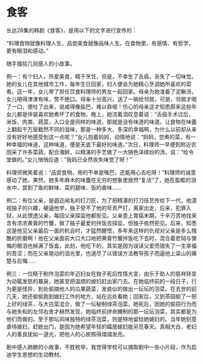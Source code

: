 # 食客

长达28集的韩剧《食客》，是用以下的文字进行宣传的： 

“料理食物就像料理人生，品尝美食就像品味人生。在食物里，有感情、有哲学，更有眼泪和感动。” 

随手掇拾几则感人的小故事。 

例一：有个妇人，热爱美食，精于烹饪，但是，不幸生了舌癌，丧失了一切味觉。她的女儿在其他城市工作，每年生日回家，妇人便会为她精心烹调她所喜欢的菜肴。这一年，女儿带了担任饮食料理师的男友一起回家。母亲为她准备了泥鳅汤，女儿喝得津津有味，赞不绝口。母亲十分高兴，送了一碗给邻居，可是，邻居才喝了一口，便吐了出来，说咸得像盐巴，难以吞咽！伤心的母亲这才知悉原来这些年女儿都是佯装喜欢她煮坏了的食物。晚上，她流着泪叹息着说：“舌癌手术过后，米饭、肉类、蔬菜，入口全是同样的味道，那就是没有味道的味道。让食物在味蕾上翻起千万层截然不同的滋味，那是一种多大、多深的幸福啊，为什么以前却从来没有好好地感受到这一点呢？”女儿抱着妈妈，动情地说：“妈妈，您煮的菜，有一种幸福的味道，这种味道，便是天底下最好的味道。”次日，料理师一早便到附近农田采了许多菜蔬，配合海鲜，以精湛的手艺做了一大锅色泽缤纷的汤，说：“给令堂做的。”女儿悄悄应道：“我妈已全然丧失味觉了呀！” 

料理师微笑着说：“品尝食物，用的不单是嘴巴，还能用心去吃呀！”料理师的诚意感动了她，果然，她多年麻木的味蕾在无穷的想象里居然“复活”了，她在盈眶的泪水中，尝到了鱼的鲜味、菜的甜味、饭的香味…… 

例二：有位父亲，是遐迩闻名的打刀匠，为了把精湛的打刀技艺传给下一代，他漠视独子的兴趣，硬逼他学，独子受不了他的苛责严打，离家出走，后来，犯罪入狱，从此恨透父亲，每回父亲探监他都拒见。父亲患上胃癌末期，千辛万苦地找来含有浓浓黄膏的竹蟹，做了独子最爱的拌饭去探监，但独子依然拒见。后来，知悉这是他见父亲最后一面的机会时，才猛然醒悟，多年来这样的仇视对父亲是多么残酷的折磨啊！他在父亲面前大口大口地把黄膏竹蟹拌饭吃下去时，混合着悲恸与懊悔的眼泪也掉满了饭盒，此刻，他吃下的，其实是因为误读父爱而错失了一生幸福的苦涩；而在父亲晃动的泪光里，也道尽了以错误方法教导孩子而逼他上梁山的痛楚与后悔…… 

例三：一位精于制作泡菜的年迈妇女在独子死后性情大变，由乐于助人的慈祥转变为动辄发怒的暴戾，她甚至把温顺的媳妇赶出家门去。在她临终前的一段日子，行为更是怪异，到处偷摘他人的瓜果蔬菜，发疯似的做出一坛坛的泡菜。在去世的前几天，她还偷偷跑到媳妇工作的地方，站在远处看她；回家后，又到茶园偷了一把上好的绿茶，与大白菜混合，做了一坛秘制绿茶泡菜。她死后，因她的偷窃行为而与她失和的左邻右舍才赫然发现，她临终前拼命腌制的那一坛坛泡菜，其实都是为他们而做的。至于那坛风味独特的绿茶泡菜，则是特地留给她媳妇的。当年她刻意虐待媳妇，赶她出门，是因为她希望年轻的孀居媳妇能另觅春天。真相大白，老妇人的善良犹如一道光，把他人的心房照得熠熠发亮。 

剧中感人肺腑的小故事，不胜枚举，我觉得学校可以摘取剧中一些小片段，作为启迪学生思想的生动教材。